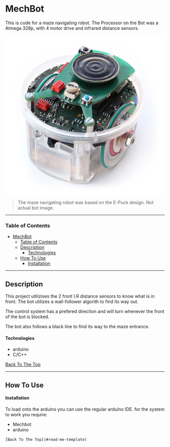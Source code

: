 # MechBot
This is code for a maze navigating robot. The Processor on the Bot was a Atmega 328p, with 4 motor drive and infrared distance sensors. 

![Project Image](./E-puck-mobile-robot-photo.jpg)

> The maze navigating robot was based on the E-Puck design. Not actual bot image. 

---

### Table of Contents


- [MechBot](#mechbot)
    - [Table of Contents](#table-of-contents)
  - [Description](#description)
      - [Technologies](#technologies)
  - [How To Use](#how-to-use)
      - [Installation](#installation)

---

## Description

This project utilizises the 2 front I.R distance sensors to know what is in front. The bot utilizes a wall-follower algorith to find its way out. 

The control system has a prefered direction and will turn whenever the front of the bot is blocked. 

The bot also follows a black line to find its way to the maze entrance. 

#### Technologies

- arduino
- C/C++

[Back To The Top](#read-me-template)

---

## How To Use

#### Installation
To load onto the arduino you can use the regular arduino IDE. for the system to work you require:

- Mechbot
- arduino



```
[Back To The Top](#read-me-template)



